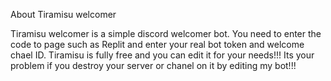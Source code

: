 About Tiramisu welcomer

Tiramisu welcomer is a simple discord welcomer bot.
You need to enter the code to page such as Replit and enter your real bot token and welcome chael ID.
Tiramisu is fully free and you can edit it for your needs!!!
Its your problem if you destroy your server or chanel on it by editing my bot!!!
